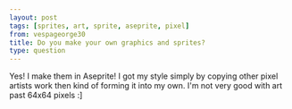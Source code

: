 ```yaml
---
layout: post
tags: [sprites, art, sprite, aseprite, pixel]
from: vespageorge30
title: Do you make your own graphics and sprites?
type: question
---
```

Yes! I make them in Aseprite! I got my style simply by copying other pixel artists work then kind of forming it into my own. I'm not very good with art past 64x64 pixels :]
